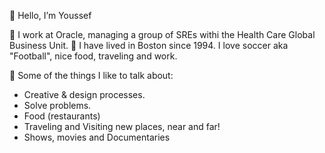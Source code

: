👋 Hello, I’m Youssef

📝 I work at Oracle, managing a group of SREs withi the Health Care Global Business Unit.
🌮 I have lived in Boston since 1994. I love soccer aka "Football", nice food, traveling and work. 

💬 Some of the things I like to talk about:

- Creative & design processes.
- Solve problems.
- Food (restaurants)
- Traveling and Visiting new places, near and far!
- Shows, movies and Documentaries



